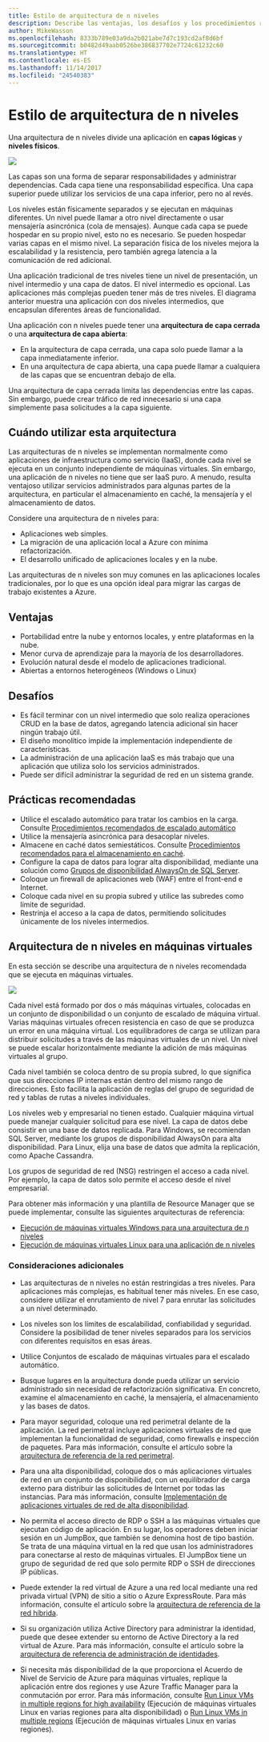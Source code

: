 ```yaml
---
title: Estilo de arquitectura de n niveles
description: Describe las ventajas, los desafíos y los procedimientos recomendados para las arquitecturas de n niveles en Azure.
author: MikeWasson
ms.openlocfilehash: 8333b789e03a9da2b021abe7d7c193cd2af8d6bf
ms.sourcegitcommit: b0482d49aab0526be386837702e7724c61232c60
ms.translationtype: HT
ms.contentlocale: es-ES
ms.lasthandoff: 11/14/2017
ms.locfileid: "24540383"
---
```

# <a name="n-tier-architecture-style"></a>Estilo de arquitectura de n niveles

Una arquitectura de n niveles divide una aplicación en **capas lógicas** y **niveles físicos**. 

![](./images/n-tier-logical.svg)

Las capas son una forma de separar responsabilidades y administrar dependencias. Cada capa tiene una responsabilidad específica. Una capa superior puede utilizar los servicios de una capa inferior, pero no al revés. 

Los niveles están físicamente separados y se ejecutan en máquinas diferentes. Un nivel puede llamar a otro nivel directamente o usar mensajería asincrónica (cola de mensajes). Aunque cada capa se puede hospedar en su propio nivel, esto no es necesario. Se pueden hospedar varias capas en el mismo nivel. La separación física de los niveles mejora la escalabilidad y la resistencia, pero también agrega latencia a la comunicación de red adicional. 

Una aplicación tradicional de tres niveles tiene un nivel de presentación, un nivel intermedio y una capa de datos. El nivel intermedio es opcional. Las aplicaciones más complejas pueden tener más de tres niveles. El diagrama anterior muestra una aplicación con dos niveles intermedios, que encapsulan diferentes áreas de funcionalidad. 

Una aplicación con n niveles puede tener una **arquitectura de capa cerrada** o una **arquitectura de capa abierta**:

- En la arquitectura de capa cerrada, una capa solo puede llamar a la capa inmediatamente inferior. 
- En una arquitectura de capa abierta, una capa puede llamar a cualquiera de las capas que se encuentran debajo de ella. 

Una arquitectura de capa cerrada limita las dependencias entre las capas. Sin embargo, puede crear tráfico de red innecesario si una capa simplemente pasa solicitudes a la capa siguiente. 

## <a name="when-to-use-this-architecture"></a>Cuándo utilizar esta arquitectura

Las arquitecturas de n niveles se implementan normalmente como aplicaciones de infraestructura como servicio (IaaS), donde cada nivel se ejecuta en un conjunto independiente de máquinas virtuales. Sin embargo, una aplicación de n niveles no tiene que ser IaaS puro. A menudo, resulta ventajoso utilizar servicios administrados para algunas partes de la arquitectura, en particular el almacenamiento en caché, la mensajería y el almacenamiento de datos.

Considere una arquitectura de n niveles para:

- Aplicaciones web simples. 
- La migración de una aplicación local a Azure con mínima refactorización.
- El desarrollo unificado de aplicaciones locales y en la nube.

Las arquitecturas de n niveles son muy comunes en las aplicaciones locales tradicionales, por lo que es una opción ideal para migrar las cargas de trabajo existentes a Azure.

## <a name="benefits"></a>Ventajas

- Portabilidad entre la nube y entornos locales, y entre plataformas en la nube.
- Menor curva de aprendizaje para la mayoría de los desarrolladores.
- Evolución natural desde el modelo de aplicaciones tradicional.
- Abiertas a entornos heterogéneos (Windows o Linux)

## <a name="challenges"></a>Desafíos

- Es fácil terminar con un nivel intermedio que solo realiza operaciones CRUD en la base de datos, agregando latencia adicional sin hacer ningún trabajo útil. 
- El diseño monolítico impide la implementación independiente de características.
- La administración de una aplicación IaaS es más trabajo que una aplicación que utiliza solo los servicios administrados. 
- Puede ser difícil administrar la seguridad de red en un sistema grande.

## <a name="best-practices"></a>Prácticas recomendadas

- Utilice el escalado automático para tratar los cambios en la carga. Consulte [Procedimientos recomendados de escalado automático][autoscaling]
- Utilice la mensajería asincrónica para desacoplar niveles.
- Almacene en caché datos semiestáticos. Consulte [Procedimientos recomendados para el almacenamiento en caché][caching].
- Configure la capa de datos para lograr alta disponibilidad, mediante una solución como [Grupos de disponibilidad AlwaysOn de SQL Server][sql-always-on].
- Coloque un firewall de aplicaciones web (WAF) entre el front-end e Internet.
- Coloque cada nivel en su propia subred y utilice las subredes como límite de seguridad. 
- Restrinja el acceso a la capa de datos, permitiendo solicitudes únicamente de los niveles intermedios.

## <a name="n-tier-architecture-on-virtual-machines"></a>Arquitectura de n niveles en máquinas virtuales

En esta sección se describe una arquitectura de n niveles recomendada que se ejecuta en máquinas virtuales. 

![](./images/n-tier-physical.png)

Cada nivel está formado por dos o más máquinas virtuales, colocadas en un conjunto de disponibilidad o un conjunto de escalado de máquina virtual. Varias máquinas virtuales ofrecen resistencia en caso de que se produzca un error en una máquina virtual. Los equilibradores de carga se utilizan para distribuir solicitudes a través de las máquinas virtuales de un nivel. Un nivel se puede escalar horizontalmente mediante la adición de más máquinas virtuales al grupo. 

Cada nivel también se coloca dentro de su propia subred, lo que significa que sus direcciones IP internas están dentro del mismo rango de direcciones. Esto facilita la aplicación de reglas del grupo de seguridad de red y tablas de rutas a niveles individuales.

Los niveles web y empresarial no tienen estado. Cualquier máquina virtual puede manejar cualquier solicitud para ese nivel. La capa de datos debe consistir en una base de datos replicada. Para Windows, se recomiendan SQL Server, mediante los grupos de disponibilidad AlwaysOn para alta disponibilidad. Para Linux, elija una base de datos que admita la replicación, como Apache Cassandra. 

Los grupos de seguridad de red (NSG) restringen el acceso a cada nivel. Por ejemplo, la capa de datos solo permite el acceso desde el nivel empresarial.

Para obtener más información y una plantilla de Resource Manager que se puede implementar, consulte las siguientes arquitecturas de referencia:

- [Ejecución de máquinas virtuales Windows para una arquitectura de n niveles][n-tier-windows]
- [Ejecución de máquinas virtuales Linux para una aplicación de n niveles][n-tier-linux]

### <a name="additional-considerations"></a>Consideraciones adicionales

- Las arquitecturas de n niveles no están restringidas a tres niveles. Para aplicaciones más complejas, es habitual tener más niveles. En ese caso, considere utilizar el enrutamiento de nivel 7 para enrutar las solicitudes a un nivel determinado.

- Los niveles son los límites de escalabilidad, confiabilidad y seguridad. Considere la posibilidad de tener niveles separados para los servicios con diferentes requisitos en esas áreas.

- Utilice Conjuntos de escalado de máquinas virtuales para el escalado automático.

- Busque lugares en la arquitectura donde pueda utilizar un servicio administrado sin necesidad de refactorización significativa. En concreto, examine el almacenamiento en caché, la mensajería, el almacenamiento y las bases de datos. 

- Para mayor seguridad, coloque una red perimetral delante de la aplicación. La red perimetral incluye aplicaciones virtuales de red que implementan la funcionalidad de seguridad, como firewalls e inspección de paquetes. Para más información, consulte el artículo sobre la [arquitectura de referencia de la red perimetral][dmz].

- Para una alta disponibilidad, coloque dos o más aplicaciones virtuales de red en un conjunto de disponibilidad, con un equilibrador de carga externo para distribuir las solicitudes de Internet por todas las instancias. Para más información, consulte [Implementación de aplicaciones virtuales de red de alta disponibilidad][ha-nva].

- No permita el acceso directo de RDP o SSH a las máquinas virtuales que ejecutan código de aplicación. En su lugar, los operadores deben iniciar sesión en un JumpBox, que también se denomina host de tipo bastión. Se trata de una máquina virtual en la red que usan los administradores para conectarse al resto de máquinas virtuales. El JumpBox tiene un grupo de seguridad de red que solo permite RDP o SSH de direcciones IP públicas.

- Puede extender la red virtual de Azure a una red local mediante una red privada virtual (VPN) de sitio a sitio o Azure ExpressRoute. Para más información, consulte el artículo sobre la [arquitectura de referencia de la red híbrida][hybrid-network].

- Si su organización utiliza Active Directory para administrar la identidad, puede que desee extender su entorno de Active Directory a la red virtual de Azure. Para más información, consulte el artículo sobre la [arquitectura de referencia de administración de identidades][identity].

- Si necesita más disponibilidad de la que proporciona el Acuerdo de Nivel de Servicio de Azure para máquinas virtuales, replique la aplicación entre dos regiones y use Azure Traffic Manager para la conmutación por error. Para más información, consulte [Run Linux VMs in multiple regions for high availability][multiregion-windows] (Ejecución de máquinas virtuales Linux en varias regiones para alta disponibilidad) o [Run Linux VMs in multiple regions][multiregion-linux] (Ejecución de máquinas virtuales Linux en varias regiones).

[autoscaling]: ../../best-practices/auto-scaling.md
[caching]: ../../best-practices/caching.md
[dmz]: ../../reference-architectures/dmz/index.md
[ha-nva]: ../../reference-architectures/dmz/nva-ha.md
[hybrid-network]: ../../reference-architectures/hybrid-networking/index.md
[identity]: ../../reference-architectures/identity/index.md
[multiregion-linux]: ../../reference-architectures/virtual-machines-linux/multi-region-application.md
[multiregion-windows]: ../../reference-architectures/virtual-machines-windows/multi-region-application.md
[n-tier-linux]: ../../reference-architectures/virtual-machines-linux/n-tier.md
[n-tier-windows]: ../../reference-architectures/virtual-machines-windows/n-tier.md
[sql-always-on]: /sql/database-engine/availability-groups/windows/always-on-availability-groups-sql-server
